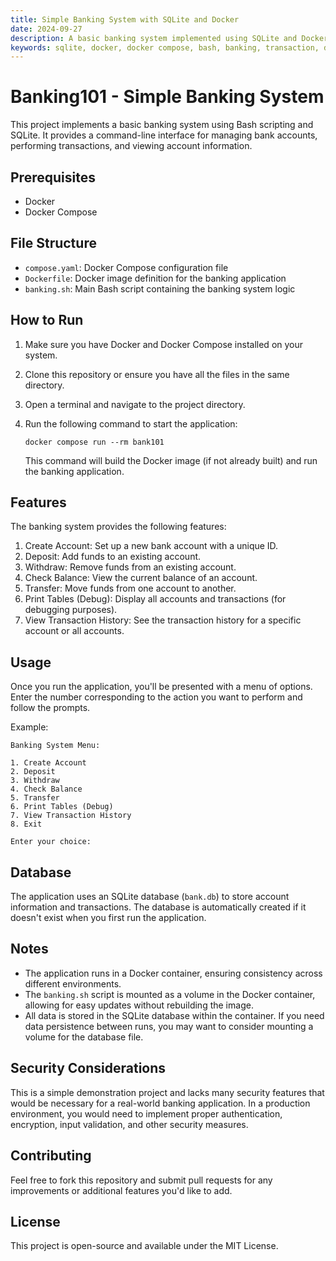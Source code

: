 ```yaml
---
title: Simple Banking System with SQLite and Docker
date: 2024-09-27
description: A basic banking system implemented using SQLite and Docker, providing functionalities like account creation, deposit, withdrawal, transfer, and balance check.
keywords: sqlite, docker, docker compose, bash, banking, transaction, database, shell script
---
```


# Banking101 - Simple Banking System

This project implements a basic banking system using Bash scripting and SQLite. It provides a command-line interface for managing bank accounts, performing transactions, and viewing account information.

## Prerequisites

- Docker
- Docker Compose

## File Structure

- `compose.yaml`: Docker Compose configuration file
- `Dockerfile`: Docker image definition for the banking application
- `banking.sh`: Main Bash script containing the banking system logic

## How to Run

1. Make sure you have Docker and Docker Compose installed on your system.
2. Clone this repository or ensure you have all the files in the same directory.
3. Open a terminal and navigate to the project directory.
4. Run the following command to start the application:

   ```
   docker compose run --rm bank101
   ```

   This command will build the Docker image (if not already built) and run the banking application.

## Features

The banking system provides the following features:

1. Create Account: Set up a new bank account with a unique ID.
2. Deposit: Add funds to an existing account.
3. Withdraw: Remove funds from an existing account.
4. Check Balance: View the current balance of an account.
5. Transfer: Move funds from one account to another.
6. Print Tables (Debug): Display all accounts and transactions (for debugging purposes).
7. View Transaction History: See the transaction history for a specific account or all accounts.

## Usage

Once you run the application, you'll be presented with a menu of options. Enter the number corresponding to the action you want to perform and follow the prompts.

Example:

```
Banking System Menu:

1. Create Account
2. Deposit
3. Withdraw
4. Check Balance
5. Transfer
6. Print Tables (Debug)
7. View Transaction History
8. Exit

Enter your choice:
```

## Database

The application uses an SQLite database (`bank.db`) to store account information and transactions. The database is automatically created if it doesn't exist when you first run the application.

## Notes

- The application runs in a Docker container, ensuring consistency across different environments.
- The `banking.sh` script is mounted as a volume in the Docker container, allowing for easy updates without rebuilding the image.
- All data is stored in the SQLite database within the container. If you need data persistence between runs, you may want to consider mounting a volume for the database file.

## Security Considerations

This is a simple demonstration project and lacks many security features that would be necessary for a real-world banking application. In a production environment, you would need to implement proper authentication, encryption, input validation, and other security measures.

## Contributing

Feel free to fork this repository and submit pull requests for any improvements or additional features you'd like to add.

## License

This project is open-source and available under the MIT License.